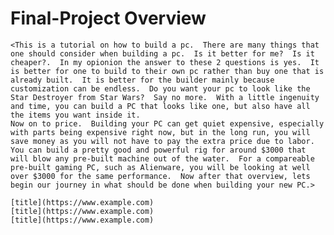 # Final-Project Overview

    <This is a tutorial on how to build a pc.  There are many things that one should consider when building a pc.  Is it better for me?  Is it cheaper?.  In my opionion the answer to these 2 questions is yes.  It is better for one to build to their own pc rather than buy one that is already built.  It is better for the builder mainly because customization can be endless.  Do you want your pc to look like the Star Destroyer from Star Wars?  Say no more.  With a little ingenuity and time, you can build a PC that looks like one, but also have all the items you want inside it.  
    Now on to price.  Building your PC can get quiet expensive, especially with parts being expensive right now, but in the long run, you will save money as you will not have to pay the extra price due to labor.  You can build a pretty good and powerful rig for around $3000 that will blow any pre-built machine out of the water.  For a compareable pre-built gaming PC, such as Alienware, you will be looking at well over $3000 for the same performance.  Now after that overview, lets begin our journey in what should be done when building your new PC.>
    
    [title](https://www.example.com)
    [title](https://www.example.com)
    [title](https://www.example.com)
